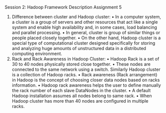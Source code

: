 Session 2: Hadoop Framework Description
Assignment 5
1.	Difference between cluster and Hadoop cluster:
•	In a computer system, a cluster is a group of servers and other resources that act like a single system and enable high availability and, in some cases, load balancing and parallel processing.
•	In general, cluster is group of similar things or people placed closely together.
•	On the other hand, Hadoop cluster is a special type of computational cluster designed specifically for storing and analyzing huge amounts of unstructured data in a distributed computing environment.
2.	Rack and Rack Awareness in Hadoop Cluster:
•	Hadoop Rack is a set of 30 to 40 nodes physically stored close together.
•	These nodes are connected to the same network using a switch. Similarly Hadoop cluster is a collection of Hadoop racks.
•	Rack awareness (Rack arrangement) in Hadoop is the concept of choosing closer data nodes based on racks information.
•	Hadoop rack awareness helps the user to define manually the rack number of each slave DataNodes in the cluster.
•	A default Hadoop installation assumes all nodes belong to same rack.
•	When Hadoop cluster has more than 40 nodes are configured in multiple racks.
